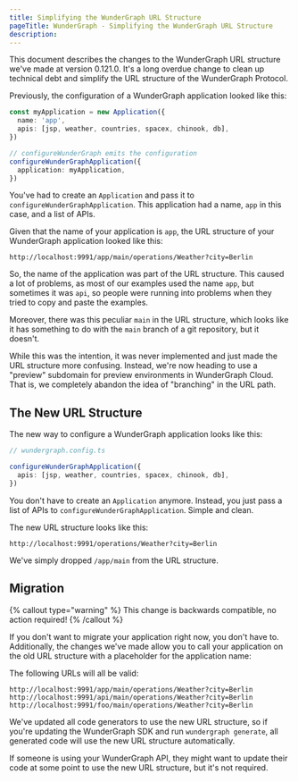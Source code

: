 ```yaml
---
title: Simplifying the WunderGraph URL Structure
pageTitle: WunderGraph - Simplifying the WunderGraph URL Structure
description:
---
```


This document describes the changes to the WunderGraph URL structure we've made at version 0.121.0.
It's a long overdue change to clean up technical debt and simplify the URL structure of the WunderGraph Protocol.

Previously, the configuration of a WunderGraph application looked like this:

```typescript
const myApplication = new Application({
  name: 'app',
  apis: [jsp, weather, countries, spacex, chinook, db],
})

// configureWunderGraph emits the configuration
configureWunderGraphApplication({
  application: myApplication,
})
```

You've had to create an `Application` and pass it to `configureWunderGraphApplication`.
This application had a name, `app` in this case, and a list of APIs.

Given that the name of your application is `app`, the URL structure of your WunderGraph application looked like this:

```shell
http://localhost:9991/app/main/operations/Weather?city=Berlin
```

So, the name of the application was part of the URL structure.
This caused a lot of problems, as most of our examples used the name `app`,
but sometimes it was `api`, so people were running into problems when they tried to copy and paste the examples.

Moreover, there was this peculiar `main` in the URL structure,
which looks like it has something to do with the `main` branch of a git repository,
but it doesn't.

While this was the intention, it was never implemented and just made the URL structure more confusing.
Instead, we're now heading to use a "preview" subdomain for preview environments in WunderGraph Cloud.
That is, we completely abandon the idea of "branching" in the URL path.

## The New URL Structure

The new way to configure a WunderGraph application looks like this:

```typescript
// wundergraph.config.ts

configureWunderGraphApplication({
  apis: [jsp, weather, countries, spacex, chinook, db],
})
```

You don't have to create an `Application` anymore.
Instead, you just pass a list of APIs to `configureWunderGraphApplication`.
Simple and clean.

The new URL structure looks like this:

```shell
http://localhost:9991/operations/Weather?city=Berlin
```

We've simply dropped `/app/main` from the URL structure.

## Migration

{% callout type="warning" %}
This change is backwards compatible, no action required!
{% /callout %}

If you don't want to migrate your application right now, you don't have to.
Additionally, the changes we've made allow you to call your application on the old URL structure with a placeholder for the application name:

The following URLs will all be valid:

```shell
http://localhost:9991/app/main/operations/Weather?city=Berlin
http://localhost:9991/api/main/operations/Weather?city=Berlin
http://localhost:9991/foo/main/operations/Weather?city=Berlin
```

We've updated all code generators to use the new URL structure,
so if you're updating the WunderGraph SDK and run `wundergraph generate`,
all generated code will use the new URL structure automatically.

If someone is using your WunderGraph API,
they might want to update their code at some point to use the new URL structure,
but it's not required.
